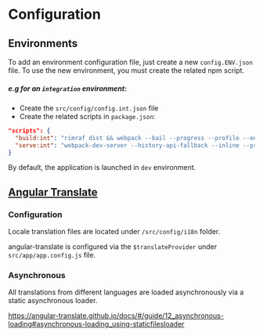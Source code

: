 # Configuration

## Environments

To add an environment configuration file, just create a new `config.ENV.json` file.
To use the new environment, you must create the related npm script.

##### e.g for an `integration` environment:

- Create the `src/config/config.int.json` file
- Create the related scripts in `package.json`:

```json
"scripts": {
  "build:int": "rimraf dist && webpack --bail --progress --profile --env int",
  "serve:int": "webpack-dev-server --history-api-fallback --inline --progress --hot --env int"
}
```

By default, the application is launched in `dev` environment.

## [Angular Translate](https://angular-translate.github.io/)

### Configuration

Locale translation files are located under `/src/config/i18n` folder.

angular-translate is configured via the `$translateProvider` under `src/app/app.config.js` file.

### Asynchronous 

All translations from different languages are loaded asynchronously via a static asynchronous loader.

https://angular-translate.github.io/docs/#/guide/12_asynchronous-loading#asynchronous-loading_using-staticfilesloader

